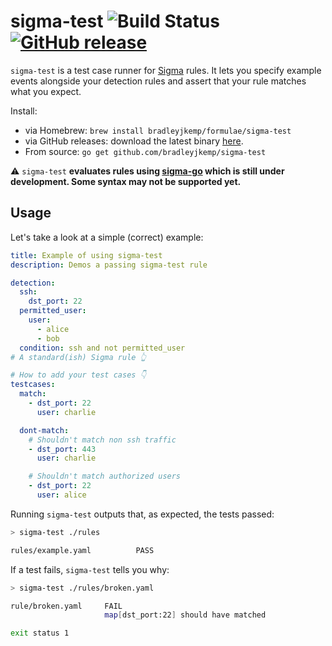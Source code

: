 # sigma-test ![Build Status](https://github.com/bradleyjkemp/sigma-test/workflows/Go/badge.svg) [![GitHub release](https://img.shields.io/github/release/bradleyjkemp/sigma-test.svg)](https://github.com/bradleyjkemp/sigma-test/releases/latest)
`sigma-test` is a test case runner for [Sigma](https://github.com/Neo23x0/sigma) rules.
It lets you specify example events alongside your detection rules and assert that your rule matches what you expect.

Install:
* via Homebrew: `brew install bradleyjkemp/formulae/sigma-test`
* via GitHub releases: download the latest binary [here](https://github.com/bradleyjkemp/sigma-test/releases/latest).
* From source: `go get github.com/bradleyjkemp/sigma-test`

⚠️ `sigma-test` **evaluates rules using [sigma-go](https://github.com/bradleyjkemp/sigma-go) which is still under development. Some syntax may not be supported yet.**

## Usage

Let's take a look at a simple (correct) example:
```yaml
title: Example of using sigma-test
description: Demos a passing sigma-test rule

detection:
  ssh:
    dst_port: 22
  permitted_user:
    user:
      - alice
      - bob
  condition: ssh and not permitted_user
# A standard(ish) Sigma rule 👆 

# How to add your test cases 👇
testcases:
  match:
    - dst_port: 22
      user: charlie

  dont-match:
    # Shouldn't match non ssh traffic
    - dst_port: 443
      user: charlie

    # Shouldn't match authorized users
    - dst_port: 22
      user: alice
``` 
Running `sigma-test` outputs that, as expected, the tests passed:
```bash
> sigma-test ./rules

rules/example.yaml          PASS
```

If a test fails, `sigma-test` tells you why:
```bash
> sigma-test ./rules/broken.yaml

rule/broken.yaml     FAIL    
                     map[dst_port:22] should have matched

exit status 1
```